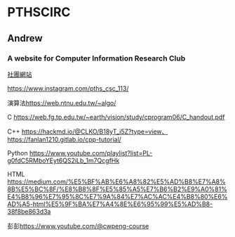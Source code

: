 # PTHSCIRC
## Andrew
### A website for Computer Information Research Club
[社團網站](https://www.instagram.com/pths_csc_113/)

<https://www.instagram.com/pths_csc_113/>

演算法<https://web.ntnu.edu.tw/~algo/>

C <https://web.fg.tp.edu.tw/~earth/vision/study/cprogram06/C_handout.pdf>

C++ <https://hackmd.io/@CLKO/B18yT_i5Z?type=view、https://fanlan1210.gitlab.io/cpp-tutorial/>

Python <https://www.youtube.com/playlist?list=PL-g0fdC5RMboYEyt6QS2iLb_1m7QcgfHk>

HTML <https://medium.com/%E5%BF%AB%E6%A8%82%E5%AD%B8%E7%A8%8B%E5%BC%8F/%E8%B8%8F%E5%85%A5%E7%B6%B2%E9%A0%81%E4%B8%96%E7%95%8C%E7%9A%84%E7%AC%AC%E4%B8%80%E6%AD%A5-html%E5%9F%BA%E7%A4%8E%E6%95%99%E5%AD%B8-38f8be863d3a>

彭彭<https://www.youtube.com/@cwpeng-course>
